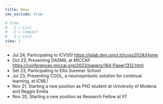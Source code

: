 ```yaml
---
title: News
cms_exclude: true

# View.
#   1 = List
#   2 = Compact
#   3 = Card
view: 1
---
```



- Jul 24, Participating to ICVSS! https://iplab.dmi.unict.it/icvss2024/Home
- Oct 23, Presenting DASMIL at MICCAI!  https://conferences.miccai.org/2023/papers/164-Paper1312.html
- Set 23, Participating to Ellis Summer School
- Jul 23, Presenting COOL, a neurosymbolic solution for continual learning, at ICML!
- Nov 21, Starting a new position as PhD student at University of Modena and Reggio Emilia
- Nov 20, Starting a new position as Research Fellow at IIT
